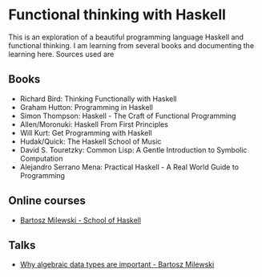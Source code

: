 # Functional thinking with Haskell

This is an exploration of a beautiful programming language Haskell and functional thinking.
I am learning from several books and documenting the learning here.
Sources used are

## Books

  * Richard Bird: Thinking Functionally with Haskell
  * Graham Hutton: Programming in Haskell
  * Simon Thompson: Haskell - The Craft of Functional Programming
  * Allen/Moronuki: Haskell From First Principles
  * Will Kurt: Get Programming with Haskell
  * Hudak/Quick: The Haskell School of Music
  * David S. Touretzky: Common Lisp: A Gentle Introduction to Symbolic Computation 
  * Alejandro Serrano Mena: Practical Haskell - A Real World Guide to Programming
  
## Online courses

  * [Bartosz Milewski - School of Haskell](https://www.schoolofhaskell.com/user/bartosz)

## Talks

  * [Why algebraic data types are important - Bartosz Milewski ](https://youtu.be/LkqTLJK2API)
